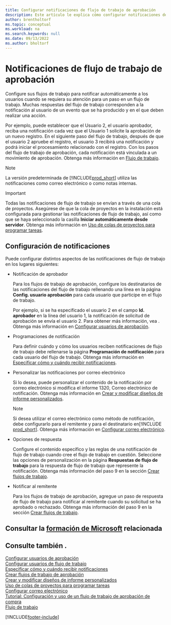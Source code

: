 ```yaml
---
title: Configurar notificaciones de flujo de trabajo de aprobación
description: Este artículo le explica cómo configurar notificaciones de flujo de trabajo para alertar a un usuario de que ha ocurrido un evento al que debe reaccionar; se requiere una respuesta de flujo de trabajo.
author: brentholtorf
ms.topic: conceptual
ms.workload: na
ms.search.keywords: null
ms.date: 09/13/2022
ms.author: bholtorf
---
```

# Notificaciones de flujo de trabajo de aprobación

Configure sus flujos de trabajo para notificar automáticamente a los usuarios cuando se requiera su atención para un paso en un flujo de trabajo. Muchas respuestas del flujo de trabajo corresponden a la notificación al usuario de un evento que se ha producido y en el que deben realizar una acción.

Por ejemplo, puede establecer que el Usuario 2, el usuario aprobador, reciba una notificación cada vez que el Usuario 1 solicite la aprobación de un nuevo registro. En el siguiente paso del flujo de trabajo, después de que el usuario 2 apruebe el registro, el usuario 3 recibirá una notificación y podrá iniciar el procesamiento relacionado con el registro. Con los pasos del flujo de trabajo de aprobación, cada notificación está vinculada a un movimiento de aprobación. Obtenga más información en [Flujo de trabajo](across-workflow.md).  

> [!NOTE]  
> La versión predeterminada de [!INCLUDE[prod_short](includes/prod_short.md)] utiliza las notificaciones como correo electrónico o como notas internas.  

> [!IMPORTANT]  
> Todas las notificaciones de flujo de trabajo se envían a través de una cola de proyectos. Asegúrese de que la cola de proyectos en la instalación está configurada para gestionar las notificaciones de flujo de trabajo, así como que se haya seleccionado la casilla **Iniciar automáticamente desde servidor**. Obtenga más información en [Uso de colas de proyectos para programar tareas](admin-job-queues-schedule-tasks.md).

## Configuración de notificaciones

Puede configurar distintos aspectos de las notificaciones de flujo de trabajo en los lugares siguientes:  

* Notificación de aprobador

  Para los flujos de trabajo de aprobación, configure los destinatarios de las notificaciones del flujo de trabajo rellenando una línea en la página **Config. usuario aprobación** para cada usuario que participe en el flujo de trabajo.  

  Por ejemplo, si se ha especificado el usuario 2 en el campo **Id. aprobador** en la línea del usuario 1, la notificación de solicitud de aprobación se envía el usuario 2. Para obtener más información, vea . Obtenga más información en [Configurar usuarios de aprobación](across-how-to-set-up-approval-users.md). 
  
* Programaciones de notificación

  Para definir cuándo y cómo los usuarios reciben notificaciones de flujo de trabajo debe rellenarse la página **Programación de notificación** para cada usuario del flujo de trabajo. Obtenga más información en [Especificar cómo y cuándo recibir notificaciones](across-how-to-specify-when-and-how-to-receive-notifications.md). 
  
* Personalizar las notificaciones por correo electrónico

  Si lo desea, puede personalizar el contenido de la notificación por correo electrónico si modifica el informe 1320, Correo electrónico de notificación. Obtenga más información en [Crear y modificar diseños de informe personalizados](ui-how-create-custom-report-layout.md).  

  > [!NOTE]
  > Si desea utilizar el correo electrónico como método de notificación, debe configurarlo para el remitente y para el destinatario en[!INCLUDE [prod_short](includes/prod_short.md)]. Obtenga más información en [Configurar correo electrónico](admin-how-setup-email.md).
  
* Opciones de respuesta

  Configure el contenido específico y las reglas de una notificación de flujo de trabajo cuando cree el flujo de trabajo en cuestión. Seleccione las opciones de personalización en la página **Respuestas de flujo de trabajo** para la respuesta de flujo de trabajo que represente la notificación. Obtenga más información del paso 9 en la sección [Crear flujos de trabajo](across-how-to-create-workflows.md#to-create-a-workflow). 
  
* Notificar al remitente

  Para los flujos de trabajo de aprobación, agregue un paso de respuesta de flujo de trabajo para notificar al remitente cuando su solicitud se ha aprobado o rechazado. Obtenga más información del paso 9 en la sección [Crear flujos de trabajo](across-how-to-create-workflows.md#to-create-a-workflow).   

## Consultar la [formación de Microsoft](/training/modules/create-workflows/) relacionada

## Consulte también .

[Configurar usuarios de aprobación](across-how-to-set-up-approval-users.md)  
[Configurar usuarios de flujo de trabajo](across-how-to-set-up-workflow-users.md)  
[Especificar cómo y cuándo recibir notificaciones](across-how-to-specify-when-and-how-to-receive-notifications.md)  
[Crear flujos de trabajo de aprobación](across-how-to-create-workflows.md)  
[Crear y modificar diseños de informe personalizados](ui-how-create-custom-report-layout.md)  
[Uso de colas de proyectos para programar tareas](admin-job-queues-schedule-tasks.md)  
[Configurar correo electrónico](admin-how-setup-email.md)  
[Tutorial: Configuración y uso de un flujo de trabajo de aprobación de compra](walkthrough-setting-up-and-using-a-purchase-approval-workflow.md)  
[Flujo de trabajo](across-workflow.md)  

[!INCLUDE[footer-include](includes/footer-banner.md)]
